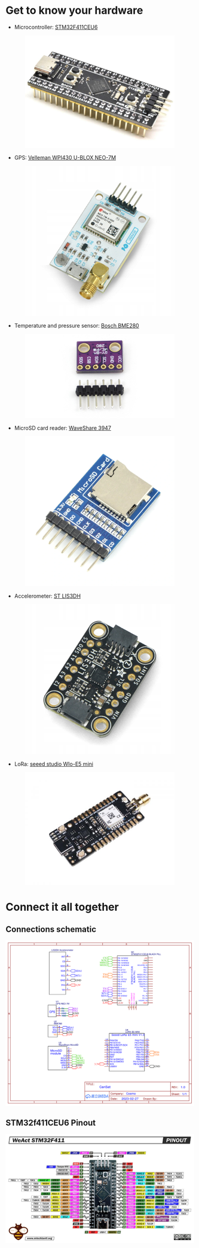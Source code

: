 # Get to know your hardware
* Microcontroller: [STM32F411CEU6](https://www.st.com/en/microcontrollers-microprocessors/stm32f411ce.html)

<p align="center">
<img src="assets/stm32f411ceu6.jpg" width="400px">
</p>

* GPS: [Velleman WPI430 U-BLOX NEO-7M](https://www.velleman.eu/products/view/?id=460512)

<p align="center">
<img src="assets/neo-7m.jpg" width="400px">
</p>

* Temperature and pressure sensor: [Bosch BME280](https://www.bosch-sensortec.com/products/environmental-sensors/humidity-sensors-bme280/)

<p align="center">
<img src="assets/bme280.jpg" width="400px">
</p>

* MicroSD card reader: [WaveShare 3947](https://www.waveshare.com/micro-sd-storage-board.htm)

<p align="center">
<img src="assets/waveshare-3947.webp" width="400px">
</p>

* Accelerometer: [ST LIS3DH](https://www.st.com/en/mems-and-sensors/lis3dh.html)

<p align="center">
<img src="assets/lis3dh.jpg" width="400px">
</p>

* LoRa: [seeed studio WIo-E5 mini](https://www.seeedstudio.com/LoRa-E5-mini-STM32WLE5JC-p-4869.html)

<p align="center">
<img src="assets/wio-E5.jpg" width="400px">
</p>

# Connect it all together

## Connections schematic
<p align="center">
<img src="assets/Schematic_cansat_2023-02-27.png">
</p>

## STM32f411CEU6 Pinout
<p align="center">
<img src="assets/stm32f411ceu6-pinout.jpg">
</p>
